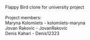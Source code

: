 Flappy Bird clone for university project
<br><br>
Project members:
<br>
Maryna Kolomiiets - kolomiiets-maryna <br>
Jovan Rakovic - JovanRakovic <br>
Denis Kahari - Denis12323
